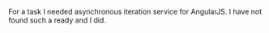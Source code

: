 For a task I needed asynchronous iteration service for AngularJS. I have not found such a ready and I did.
